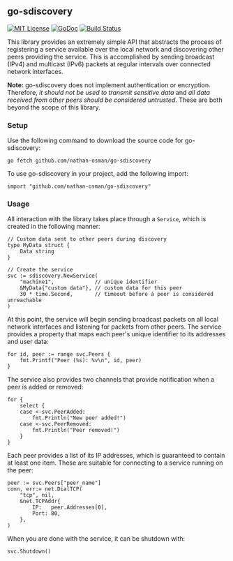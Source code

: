 ## go-sdiscovery

[![MIT License](http://img.shields.io/badge/license-MIT-red.svg?style=flat)](http://opensource.org/licenses/MIT)
[![GoDoc](https://godoc.org/github.com/nathan-osman/go-sdiscovery?status.svg)](https://godoc.org/github.com/nathan-osman/go-sdiscovery)
[![Build Status](https://travis-ci.org/nathan-osman/go-sdiscovery.svg)](https://travis-ci.org/nathan-osman/go-sdiscovery)

This library provides an extremely simple API that abstracts the process of registering a service available over the local network and discovering other peers providing the service. This is accomplished by sending broadcast (IPv4) and multicast (IPv6) packets at regular intervals over connected network interfaces.

**Note:** go-sdiscovery does not implement authentication or encryption. Therefore, *it should not be used to transmit sensitive data* and *all data received from other peers should be considered untrusted*. These are both beyond the scope of this library.

### Setup

Use the following command to download the source code for go-sdiscovery:

    go fetch github.com/nathan-osman/go-sdiscovery

To use go-sdiscovery in your project, add the following import:

    import "github.com/nathan-osman/go-sdiscovery"

### Usage

All interaction with the library takes place through a `Service`, which is created in the following manner:

    // Custom data sent to other peers during discovery
    type MyData struct {
        Data string
    }

    // Create the service
    svc := sdiscovery.NewService(
        "machine1",             // unique identifier
        &MyData{"custom data"}, // custom data for this peer
        30 * time.Second,       // timeout before a peer is considered unreachable
    )

At this point, the service will begin sending broadcast packets on all local network interfaces and listening for packets from other peers. The service provides a property that maps each peer's unique identifier to its addresses and user data:

    for id, peer := range svc.Peers {
        fmt.Printf("Peer (%s): %v\n", id, peer)
    }

The service also provides two channels that provide notification when a peer is added or removed:

    for {
        select {
        case <-svc.PeerAdded:
            fmt.Println("New peer added!")
        case <-svc.PeerRemoved:
            fmt.Println("Peer removed!")
        }
    }

Each peer provides a list of its IP addresses, which is guaranteed to contain at least one item. These are suitable for connecting to a service running on the peer:

    peer := svc.Peers["peer_name"]
    conn, err:= net.DialTCP(
        "tcp", nil,
        &net.TCPAddr{
            IP:   peer.Addresses[0],
            Port: 80,
        },
    )

When you are done with the service, it can be shutdown with:

    svc.Shutdown()
